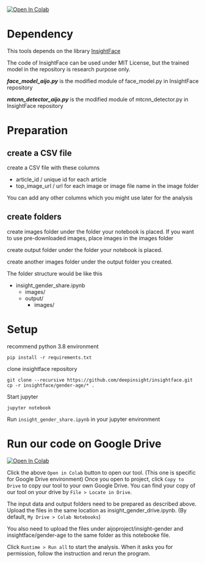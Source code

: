[![Open In Colab](https://colab.research.google.com/assets/colab-badge.svg)](https://colab.research.google.com/github/Nikkei/aijoproject/blob/main/insight-gender/insight_gender_share.ipynb)

# Dependency 

This tools depends on the library [InsightFace](https://github.com/deepinsight/insightface)

The code of InsightFace can be used under MIT License, but the trained model in the repository is research purpose only.

___face_model_aijo.py___ is the modified module of face_model.py in InsightFace repository

___mtcnn_detector_aijo.py___ is the modified module of mtcnn_detector.py in InsightFace repository


# Preparation 

## create a CSV file
create a CSV file with these columns

* article_id / unique id for each article
* top_image_url / url for each image or image file name in the image folder

You can add any other columns which you might use later for the analysis

## create folders

create images folder under the folder your notebook is placed.
If you want to use pre-downloaded images, place images in the images folder

create output folder under the folder your notebook is placed.

create another images folder under the output folder you created.

The folder structure would be like this

* insight_gender_share.ipynb
    * images/
    * output/
        * images/

# Setup
recommend python 3.8 environment

```
pip install -r requirements.txt
```

clone insightface repository
``` 
git clone --recursive https://github.com/deepinsight/insightface.git
cp -r insightface/gender-age/* .
```

Start jupyter
```
jupyter notebook
```

Run `insight_gender_share.ipynb` in your jupyter environment

# Run our code on Google Drive

[![Open In Colab](https://colab.research.google.com/assets/colab-badge.svg)](https://colab.research.google.com/github/Nikkei/aijoproject/blob/main/insight-gender/insight_gender_drive.ipynb) 

Click the above `Open in Colab` button to open our tool. (This one is specific for Google Drive environment) Once you open to project, click `Copy to Drive` to copy our tool to your own Google Drive. You can find your copy of our tool on your drive by `File > Locate in Drive`. 

The input data and output folders need to be prepared as described above. Upload the files in the same location as insight_gender_drive.ipynb. (By default, `My Drive > Colab Notebooks`)

You also need to upload the files under aijoproject/insight-gender and insightface/gender-age to the same folder as this notebooke file.

Click `Runtime > Run all` to start the analysis. When it asks you for permission, follow the instruction and rerun the program.